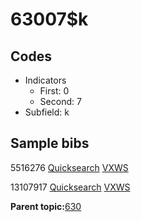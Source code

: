 # 63007$k

## Codes

-   Indicators
    -   First: 0
    -   Second: 7
-   Subfield: k

## Sample bibs

5516276 [Quicksearch](https://search.library.yale.edu/catalog/5516276) [VXWS](http://prodorbis.library.yale.edu:7014/vxws/GetHoldingsService?bibId=5516276)

13107917 [Quicksearch](https://search.library.yale.edu/catalog/13107917) [VXWS](http://prodorbis.library.yale.edu:7014/vxws/GetHoldingsService?bibId=13107917)

**Parent topic:**[630](../../tags/630/630.md)

